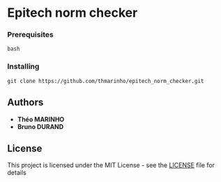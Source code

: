 # Epitech norm checker

### Prerequisites

```
bash
```

### Installing

```
git clone https://github.com/thmarinho/epitech_norm_checker.git
```

## Authors

* **Théo MARINHO**
* **Bruno DURAND**

## License

This project is licensed under the MIT License - see the [LICENSE](LICENSE) file for details

